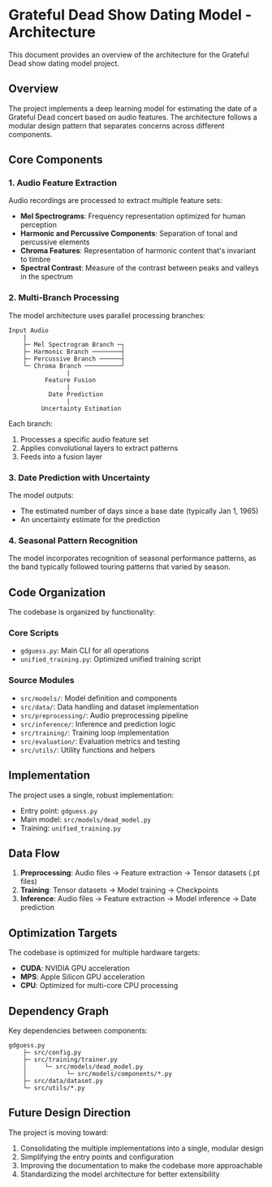# Grateful Dead Show Dating Model - Architecture

This document provides an overview of the architecture for the Grateful Dead show dating model project.

## Overview

The project implements a deep learning model for estimating the date of a Grateful Dead concert based on audio features. The architecture follows a modular design pattern that separates concerns across different components.

## Core Components

### 1. Audio Feature Extraction

Audio recordings are processed to extract multiple feature sets:

- **Mel Spectrograms**: Frequency representation optimized for human perception
- **Harmonic and Percussive Components**: Separation of tonal and percussive elements
- **Chroma Features**: Representation of harmonic content that's invariant to timbre
- **Spectral Contrast**: Measure of the contrast between peaks and valleys in the spectrum

### 2. Multi-Branch Processing

The model architecture uses parallel processing branches:

```
Input Audio
    |
    ├─ Mel Spectrogram Branch ─┐
    ├─ Harmonic Branch ────────┤
    ├─ Percussive Branch ──────┤
    └─ Chroma Branch ──────────┘
                |
          Feature Fusion
                |
           Date Prediction
                |
         Uncertainty Estimation
```

Each branch:
1. Processes a specific audio feature set
2. Applies convolutional layers to extract patterns
3. Feeds into a fusion layer

### 3. Date Prediction with Uncertainty

The model outputs:
- The estimated number of days since a base date (typically Jan 1, 1965)
- An uncertainty estimate for the prediction

### 4. Seasonal Pattern Recognition

The model incorporates recognition of seasonal performance patterns, as the band typically followed touring patterns that varied by season.

## Code Organization

The codebase is organized by functionality:

### Core Scripts

- `gdguess.py`: Main CLI for all operations
- `unified_training.py`: Optimized unified training script

### Source Modules

- `src/models/`: Model definition and components
- `src/data/`: Data handling and dataset implementation
- `src/preprocessing/`: Audio preprocessing pipeline
- `src/inference/`: Inference and prediction logic
- `src/training/`: Training loop implementation
- `src/evaluation/`: Evaluation metrics and testing
- `src/utils/`: Utility functions and helpers

## Implementation

The project uses a single, robust implementation:

- Entry point: `gdguess.py`
- Main model: `src/models/dead_model.py`
- Training: `unified_training.py`

## Data Flow

1. **Preprocessing**: Audio files → Feature extraction → Tensor datasets (.pt files)
2. **Training**: Tensor datasets → Model training → Checkpoints
3. **Inference**: Audio files → Feature extraction → Model inference → Date prediction

## Optimization Targets

The codebase is optimized for multiple hardware targets:

- **CUDA**: NVIDIA GPU acceleration
- **MPS**: Apple Silicon GPU acceleration
- **CPU**: Optimized for multi-core CPU processing

## Dependency Graph

Key dependencies between components:

```
gdguess.py
    ├─ src/config.py
    ├─ src/training/trainer.py
    │     └─ src/models/dead_model.py
    │           └─ src/models/components/*.py
    ├─ src/data/dataset.py
    └─ src/utils/*.py
```

## Future Design Direction

The project is moving toward:

1. Consolidating the multiple implementations into a single, modular design
2. Simplifying the entry points and configuration
3. Improving the documentation to make the codebase more approachable
4. Standardizing the model architecture for better extensibility